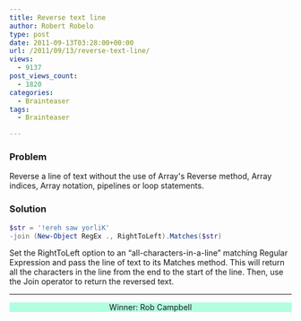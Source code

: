 ```yaml
---
title: Reverse text line
author: Robert Robelo
type: post
date: 2011-09-13T03:28:00+00:00
url: /2011/09/13/reverse-text-line/
views:
  - 9137
post_views_count:
  - 1820
categories:
  - Brainteaser
tags:
  - Brainteaser

---
```

### Problem

Reverse a line of text without the use of Array's Reverse method, Array indices, Array notation, pipelines or loop statements.

### Solution

```powershell
$str = '!ereh saw yorliK'
-join (New-Object RegEx ., RightToLeft).Matches($str)
```

Set the RightToLeft option to an &#8220;all-characters-in-a-line&#8221; matching Regular Expression and pass the line of text to its Matches method. This will return all the characters in the line from the end to the start of the line. Then, use the Join operator to return the reversed text.


<hr style="color: #d8d8d8; height: 1px;" />

<p id="psmagWinner0" style="background: #B2FEE1; text-align: center;">
  Winner: Rob Campbell
</p>